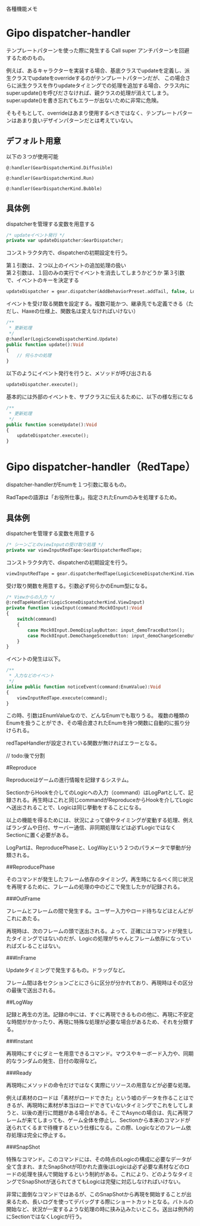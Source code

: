 各種機能メモ

# Gipo dispatcher-handler

テンプレートパターンを使った際に発生する Call super アンチパターンを回避するためのもの。

例えば、あるキャラクターを実装する場合、基底クラスでupdateを定義し、派生クラスでupdateをoverrideするのがテンプレートパターンだが、
この場合さらに派生クラスを作りupdateタイミングでの処理を追加する場合、クラス内にsuper.update()を呼びださなければ、親クラスの処理が消えてしまう。 
super.update()を書き忘れてもエラーが出ないために非常に危険。

そもそもとして、overrideはあまり使用するべきではなく、テンプレートパターンはあまり良いデザインパターンだとは考えていない。

## デフォルト用意

以下の３つが使用可能

    @:handler(GearDispatcherKind.Diffusible)

    @:handler(GearDispatcherKind.Run)

    @:handler(GearDispatcherKind.Bubble)

## 具体例

dispatcherを管理する変数を用意する

```haxe
/* updateイベント発行 */
private var updateDispatcher:GearDispatcher;
```

コンストラクタ内で、dispatcherの初期設定を行う。

第１引数は、２つ以上のイベントの追加処理の扱い  
第２引数は、１回のみの実行でイベントを消去してしまうかどうか
第３引数で、イベントのキーを決定する

```haxe
updateDispatcher = gear.dispatcher(AddBehaviorPreset.addTail, false, LogicSceneDispatcherKind.Update);
```

イベントを受け取る関数を設定する。複数可能かつ、継承先でも定義できる（ただし、Haxeの仕様上、関数名は変えなければいけない）

```haxe
/**
 * 更新処理
 */
@:handler(LogicSceneDispatcherKind.Update)
public function update():Void
{
	// 何らかの処理
}
```

以下のようにイベント発行を行うと、メソッドが呼び出される

```haxe
updateDispatcher.execute();
```

基本的には外部のイベントを、サブクラスに伝えるために、以下の様な形になる

```haxe
/**
 * 更新処理
 */
public function sceneUpdate():Void
{
	updateDispatcher.execute();
}
```

# Gipo dispatcher-handler（RedTape）

dispatcher-handlerがEnumを１つ引数に取るもの。

RadTapeの語源は「お役所仕事」。指定されたEnumのみを処理するため。

## 具体例

dispatcherを管理する変数を用意する


```haxe
/* シーンごとのviewInputの受け取り処理 */
private var viewInputRedTape:GearDispatcherRedTape;
```

コンストラクタ内で、dispatcherの初期設定を行う。


```haxe
viewInputRedTape = gear.dispatcherRedTape(LogicSceneDispatcherKind.ViewInput);
```

受け取り関数を用意する。引数必ず何らかのEnum型になる。

```haxe
/* Viewからの入力 */
@:redTapeHandler(LogicSceneDispatcherKind.ViewInput)
private function viewInput(command:Mock0Input):Void
{
	switch(command)
	{
		case Mock0Input.DemoDisplayButton: input_demoTraceButton();
		case Mock0Input.DemoChangeSceneButton: input_demoChangeSceneButton();
	}
}
```

イベントの発生は以下。

```haxe
/**
 * 入力などのイベント
 */
inline public function noticeEvent(command:EnumValue):Void
{
	viewInputRedTape.execute(command);
}
```

この時、引数はEnumValueなので、どんなEnumでも取りうる。
複数の種類のEnumを扱うことができ、その場合渡されたEnumを持つ関数に自動的に振り分けられる。

redTapeHandlerが設定されている関数が無ければエラーとなる。

// todo:後で分割

#Reproduce

Reproduceはゲームの進行情報を記録するシステム。

SectionからHookを介してのLogicへの入力（command）はLogPartとして、記録される。再生時はこれと同じcommandがReproduceからHookを介してLogicへ送出されることで、Logicは同じ挙動をすることになる。

以上の機能を得るためには、状況によって値やタイミングが変動する処理、例えばランダムや日付、サーバー通信、非同期処理などは必ずLogicではなくSectionに置く必要がある。

LogPartは、ReproducePhaseと、LogWayという２つのパラメータで挙動が分類される。

##ReproducePhase

そのコマンドが発生したフレーム依存のタイミング。再生時になるべく同じ状況を再現するために、フレームの処理の中のどこで発生したかが記録される。

###OutFrame

フレームとフレームの間で発生する。ユーザー入力やロード待ちなどほとんどがこれにあたる。

再現時は、次のフレームの頭で送出される。よって、正確にはコマンドが発生したタイミングではないのだが、Logicの処理がちゃんとフレーム依存になっていればズレることはない。

###InFrame

Updateタイミングで発生するもの。ドラッグなど。

フレーム間は各セクションごとにさらに区分が分かれており、再現時はその区分の最後で送出される。

##LogWay

記録と再生の方法。記録の中には、すぐに再現できるものの他に、再現に不安定な時間がかかったり、再現に特殊な処理が必要な場合があるため、それを分類する。

###Instant

再現時にすぐにダミーを用意できるコマンド。マウスやキーボード入力や、同期的なランダムの発生、日付の取得など。

###Ready

再現時にメソッドの命令だけではなく実際にリソースの用意などが必要な処理。

例えば素材のロードは「素材がロードできた」という嘘のデータを作ることはできるが、再現時に素材が本当はロードできていないタイミングでこれをしてしまうと、以後の進行に問題がある場合がある。そこでAsyncの場合は、先に再現フレームが来てしまっても、ゲーム全体を停止し、Sectionから本来のコマンドが送られてくるまで待機するという仕様になる。この際、Logicなどのフレーム依存処理は完全に停止する。

###SnapShot

特殊なコマンド。このコマンドには、その時点のLogicの構成に必要なデータが全て含まれ、またSnapShotが叩かれた直後はLogicは必ず必要な素材などのロードの処理を挟んで開始するという制約がある。これにより、どのようなタイミングでSnapShotが送られてきてもLogicは完璧に対応しなければいけない。

非常に面倒なコマンドではあるが、このSnapShotから再現を開始することが出来るため、長いログを使ってデバッグする際にショートカットとなる。バトルの開始など、状況が一変するような処理の時に挟み込みたいところ。送出は例外的にSectionではなくLogicが行う。




